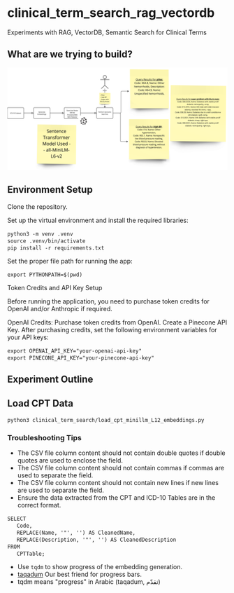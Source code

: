 # clinical_term_search_rag_vectordb
Experiments with RAG, VectorDB, Semantic Search for Clinical Terms

## What are we trying to build?

![alt text](image.png)

## Environment Setup
Clone the repository.

Set up the virtual environment and install the required libraries:

```
python3 -m venv .venv
source .venv/bin/activate
pip install -r requirements.txt
```

Set the proper file path for running the app:

```
export PYTHONPATH=$(pwd)
```

Token Credits and API Key Setup

Before running the application, you need to purchase token credits for OpenAI and/or Anthropic if required.

OpenAI Credits: Purchase token credits from OpenAI.
Create a Pinecone API Key.
After purchasing credits, set the following environment variables for your API keys:

```
export OPENAI_API_KEY="your-openai-api-key"
export PINECONE_API_KEY="your-pinecone-api-key"
```

## Experiment Outline



## Load CPT Data

```
python3 clinical_term_search/load_cpt_minillm_L12_embeddings.py
```
### Troubleshooting Tips
- The CSV file column content should not contain double quotes if double quotes are used to enclose the field.
- The CSV file column content should not contain commas if commas are used to separate the field.
- The CSV file column content should not contain new lines if new lines are used to separate the field.
- Ensure the data extracted from the CPT and ICD-10 Tables are in the correct format.

```
SELECT
   Code,
   REPLACE(Name, '"', '') AS CleanedName,
   REPLACE(Description, '"', '') AS CleanedDescription
FROM
   CPTTable;
```

- Use `tqdm` to show progress of the embedding generation.
- [taqadum](https://tqdm.github.io/) Our best friend for progress bars. 
- tqdm means "progress" in Arabic (taqadum, تقدّم) 



